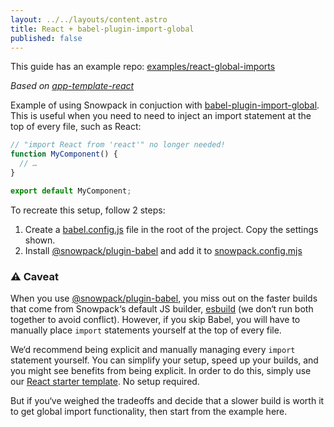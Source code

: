 ```yaml
---
layout: ../../layouts/content.astro
title: React + babel-plugin-import-global
published: false
---
```


<div class="notification">
  This guide has an example repo:
  <a href="https://github.com/withastro/snowpack/examples/react-global-imports">examples/react-global-imports</a>
</div>

_Based on [app-template-react][app-template-react]_

Example of using Snowpack in conjuction with [babel-plugin-import-global][babel-plugin-import-global]. This is useful when you need to need to inject an import statement at the top of every file, such as React:

```jsx
// "import React from 'react'" no longer needed!
function MyComponent() {
  // …
}

export default MyComponent;
```

To recreate this setup, follow 2 steps:

1. Create a [babel.config.js](./babel.config.js) file in the root of the project. Copy the settings shown.
2. Install [@snowpack/plugin-babel][snowpack-babel] and add it to [snowpack.config.mjs](./snowpack.config.js)

### ⚠️ Caveat

When you use [@snowpack/plugin-babel][snowpack-babel], you miss out on the faster builds that come from Snowpack‘s default JS builder, [esbuild][esbuild] (we don‘t run both together to avoid conflict). However, if you skip Babel, you will have to manually place `import` statements yourself at the top of every file.

We‘d recommend being explicit and manually managing every `import` statement yourself. You can simplify your setup, speed up your builds, and you might see benefits from being explicit. In order to do this, simply use our [React starter template][app-template-react]. No setup required.

But if you‘ve weighed the tradeoffs and decide that a slower build is worth it to get global import functionality, then start from the example here.

[app-template-react]: https://github.com/withastro/snowpack/create-snowpack-app/app-template-react
[babel-plugin-import-global]: https://www.npmjs.com/package/babel-plugin-import-global
[esbuild]: https://esbuild.github.io/
[snowpack-babel]: https://github.com/withastro/snowpack/plugins/plugin-babel
